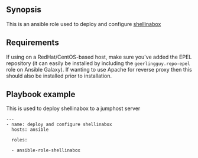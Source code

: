 ## Synopsis
This is an ansible role used to deploy and configure [shellinabox](https://github.com/shellinabox/shellinabox)

## Requirements

If using on a RedHat/CentOS-based host, make sure you've added the EPEL repository (it can easily be installed by including the `geerlingguy.repo-epel` role on Ansible Galaxy).  If wanting to use Apache for reverse proxy then this should also be installed prior to installation.

## Playbook example

This is used to deploy shellinabox to a jumphost server

```
---
- name: deploy and configure shellinabox
  hosts: ansible

  roles:

  - ansible-role-shellinabox
```
